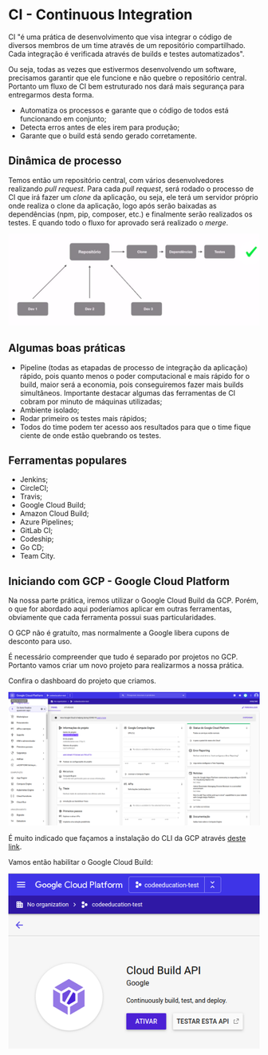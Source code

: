 # CI - Continuous Integration

CI "é uma prática de desenvolvimento que visa integrar o código de diversos membros de um time através de um repositório compartilhado. Cada integração é verificada através de builds e testes automatizados".

Ou seja, todas as vezes que estivermos desenvolvendo um software, precisamos garantir que ele funcione e não quebre o repositório central. Portanto um fluxo de CI bem estruturado nos dará mais segurança para entregarmos desta forma.

- Automatiza os processos e garante que o código de todos está funcionando em conjunto;
- Detecta erros antes de eles irem para produção;
- Garante que o build está sendo gerado corretamente.

## Dinâmica de processo

Temos então um repositório central, com vários desenvolvedores realizando *pull request*. Para cada *pull request*, será rodado o processo de CI que irá fazer um *clone* da aplicação, ou seja, ele terá um servidor próprio onde realiza o clone da aplicação, logo após serão baixadas as dependências (npm, pip, composer, etc.) e finalmente serão realizados os testes. E quando todo o fluxo for aprovado será realizado o *merge*.

![CI Process](ci-process.png)

## Algumas boas práticas

- Pipeline (todas as etapadas de processo de integração da aplicação) rápido, pois quanto menos o poder computacional e mais rápido for o build, maior será a economia, pois conseguiremos fazer mais builds simultâneos. Importante destacar algumas das ferramentas de CI cobram por minuto de máquinas utilizadas;
- Ambiente isolado;
- Rodar primeiro os testes mais rápidos;
- Todos do time podem ter acesso aos resultados para que o time fique ciente de onde estão quebrando os testes.

## Ferramentas populares

- Jenkins;
- CircleCI;
- Travis;
- Google Cloud Build;
- Amazon Cloud Build;
- Azure Pipelines;
- GitLab CI;
- Codeship;
- Go CD;
- Team City.

## Iniciando com GCP - Google Cloud Platform

Na nossa parte prática, iremos utilizar o Google Cloud Build da GCP. Porém, o que for abordado aqui poderíamos aplicar em outras ferramentas, obviamente que cada ferramenta possui suas particularidades.

O GCP não é gratuíto, mas normalmente a Google libera cupons de desconto para uso.

É necessário compreender que tudo é separado por projetos no GCP. Portanto vamos criar um novo projeto para realizarmos a nossa prática.

Confira o dashboard do projeto que criamos.

![GCP Dash](gcp-dash.png)

É muito indicado que façamos a instalação do CLI da GCP através [deste link](https://cloud.google.com/sdk).

Vamos então habilitar o Google Cloud Build:

![Google Cloud Build](gcb-active.png)